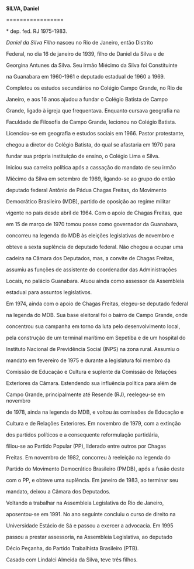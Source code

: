 **SILVA, Daniel**

=================



\* dep. fed. RJ 1975-1983.



*Daniel da Silva Filho* nasceu no Rio de Janeiro, então Distrito

Federal, no dia 16 de janeiro de 1939, filho de Daniel da Silva e de

Georgina Antunes da Silva. Seu irmão Miécimo da Silva foi Constituinte

na Guanabara em 1960-1961 e deputado estadual de 1960 a 1969.



Completou os estudos secundários no Colégio Campo Grande, no Rio de

Janeiro, e aos 16 anos ajudou a fundar o Colégio Batista de Campo

Grande, ligado à igreja que frequentava. Enquanto cursava geografia na

Faculdade de Filosofia de Campo Grande, lecionou no Colégio Batista.

Licenciou-se em geografia e estudos sociais em 1966. Pastor protestante,

chegou a diretor do Colégio Batista, do qual se afastaria em 1970 para

fundar sua própria instituição de ensino, o Colégio Lima e Silva.



Iniciou sua carreira política após a cassação do mandato de seu irmão

Míécimo da Silva em setembro de 1969, ligando-se ao grupo do então

deputado federal Antônio de Pádua Chagas Freitas, do Movimento

Democrático Brasileiro (MDB), partido de oposição ao regime militar

vigente no país desde abril de 1964. Com o apoio de Chagas Freitas, que

em 15 de março de 1970 tomou posse como governador da Guanabara,

concorreu na legenda do MDB às eleições legislativas de novembro e

obteve a sexta suplência de deputado federal. Não chegou a ocupar uma

cadeira na Câmara dos Deputados, mas, a convite de Chagas Freitas,

assumiu as funções de assistente do coordenador das Administrações

Locais, no palácio Guanabara. Atuou ainda como assessor da Assembleia

estadual para assuntos legislativos.



Em 1974, ainda com o apoio de Chagas Freitas, elegeu-se deputado federal

na legenda do MDB. Sua base eleitoral foi o bairro de Campo Grande, onde

concentrou sua campanha em torno da luta pelo desenvolvimento local,

pela construção de um terminal marítimo em Sepetiba e de um hospital do

Instituto Nacional de Previdência Social (INPS) na zona rural. Assumiu o

mandato em fevereiro de 1975 e durante a legislatura foi membro da

Comissão de Educação e Cultura e suplente da Comissão de Relações

Exteriores da Câmara. Estendendo sua influência política para além de

Campo Grande, principalmente até Resende (RJ), reelegeu-se em novembro

de 1978, ainda na legenda do MDB, e voltou às comissões de Educação e

Cultura e de Relações Exteriores. Em novembro de 1979, com a extinção

dos partidos políticos e a consequente reformulação partidária,

filiou-se ao Partido Popular (PP), liderado entre outros por Chagas

Freitas. Em novembro de 1982, concorreu à reeleição na legenda do

Partido do Movimento Democrático Brasileiro (PMDB), após a fusão deste

com o PP, e obteve uma suplência. Em janeiro de 1983, ao terminar seu

mandato, deixou a Câmara dos Deputados.



Voltando a trabalhar na Assembleia Legislativa do Rio de Janeiro,

aposentou-se em 1991. No ano seguinte concluiu o curso de direito na

Universidade Estácio de Sá e passou a exercer a advocacia. Em 1995

passou a prestar assessoria, na Assembleia Legislativa, ao deputado

Décio Peçanha, do Partido Trabalhista Brasileiro (PTB).



Casado com Lindalci Almeida da Silva, teve três filhos.



